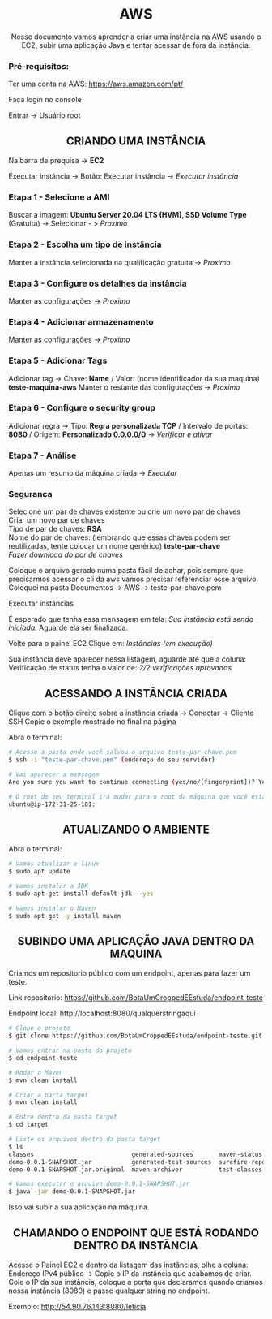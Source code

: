 <h1 align="center">AWS</h1>
<p align="center">Nesse documento vamos aprender a criar uma instância na AWS usando o EC2, subir uma aplicação Java e tentar acessar de fora da instância.</p>

### Pré-requisitos:
Ter uma conta na AWS:
https://aws.amazon.com/pt/

Faça login no console

Entrar -> Usuário root

<h2 align="center">CRIANDO UMA INSTÂNCIA</h2>

Na barra de prequisa -> **EC2**

Executar instância -> Botão: Executar instância -> _Executar instância_

### Etapa 1 - Selecione a AMI
Buscar a imagem: **Ubuntu Server 20.04 LTS (HVM), SSD Volume Type** (Gratuita) -> Selecionar - > _Proximo_

### Etapa 2 - Escolha um tipo de instância
Manter a instância selecionada na qualificação gratuita -> _Proximo_

### Etapa 3 - Configure os detalhes da instância
Manter as configurações -> _Proximo_

### Etapa 4 - Adicionar armazenamento
Manter as configurações -> _Proximo_

### Etapa 5 - Adicionar Tags
Adicionar tag -> Chave: **Name** / Valor: (nome identificador da sua maquina) **teste-maquina-aws**
Manter o restante das configurações -> _Proximo_

### Etapa 6 - Configure o security group
Adicionar regra -> Tipo: **Regra personalizada TCP** / Intervalo de portas: **8080** / Origem: **Personalizado 0.0.0.0/0** -> _Verificar e ativar_

### Etapa 7 - Análise
Apenas um resumo da máquina criada -> _Executar_

### Segurança
Selecione um par de chaves existente ou crie um novo par de chaves</br>
Criar um novo par de chaves</br>
Tipo de par de chaves: **RSA**</br>
Nome do par de chaves: (lembrando que essas chaves podem ser reutilizadas, tente colocar um nome genérico) **teste-par-chave**</br>
_Fazer download do par de chaves_

Coloque o arquivo gerado numa pasta fácil de achar, pois sempre que precisarmos acessar o cli da aws vamos precisar referenciar esse arquivo.
Coloquei na pasta Documentos -> AWS -> teste-par-chave.pem

Executar instâncias

É esperado que tenha essa mensagem em tela: _Sua instância está sendo iniciada._ Aguarde ela ser finalizada.

Volte para o painel EC2
Clique em: _Instâncias (em execução)_

Sua instância deve aparecer nessa listagem, aguarde até que a coluna: Verificação de status tenha o valor de: _2/2 verificações aprovadas_

<h2 align="center">ACESSANDO A INSTÂNCIA CRIADA</h2>
Clique com o botão direito sobre a instância criada -> Conectar -> Cliente SSH
Copie o exemplo mostrado no final na página

Abra o terminal:

```bash
# Acesse a pasta onde você salvou o arquivo teste-par-chave.pem
$ ssh -i "teste-par-chave.pem" (endereço do seu servidor)

# Vai aparecer a mensagem
Are you sure you want to continue connecting (yes/no/[fingerprint])? Yes

# O root do seu terminal irá mudar para o root da máquina que você está acessando
ubuntu@ip-172-31-25-181: 
```

<h2 align="center">ATUALIZANDO O AMBIENTE</h2>

Abra o terminal:

```bash
# Vamos atualizar o linux
$ sudo apt update

# Vamos instalar a JDK
$ sudo apt-get install default-jdk --yes

# Vamos instalar o Maven
$ sudo apt-get -y install maven
```

<h2 align="center">SUBINDO UMA APLICAÇÃO JAVA DENTRO DA MAQUINA</h2>
Criamos um repositorio público com um endpoint, apenas para fazer um teste.

Link repositorio:
https://github.com/BotaUmCroppedEEstuda/endpoint-teste

Endpoint local:
http://localhost:8080/qualquerstringaqui

```bash
# Clone o projeto
$ git clone https://github.com/BotaUmCroppedEEstuda/endpoint-teste.git

# Vamos entrar na pasta do projeto
$ cd endpoint-teste

# Rodar o Maven
$ mvn clean install

# Criar a parta target
$ mvn clean install

# Entre dentro da pasta target
$ cd target

# Liste os arquivos dentro da pasta target
$ ls
classes                           generated-sources       maven-status
demo-0.0.1-SNAPSHOT.jar           generated-test-sources  surefire-reports
demo-0.0.1-SNAPSHOT.jar.original  maven-archiver          test-classes

# Vamos executar o arquivo demo-0.0.1-SNAPSHOT.jar
$ java -jar demo-0.0.1-SNAPSHOT.jar

```

Isso vai subir a sua aplicação na máquina.

<h2 align="center">CHAMANDO O ENDPOINT QUE ESTÁ RODANDO DENTRO DA INSTÂNCIA</h2>
Acesse o Painel EC2 e dentro da listagem das instâncias, olhe a coluna: Endereço IPv4 público -> Copie o IP da instância que acabamos de criar.
Cole o IP da sua instância, coloque a porta que declaramos quando criamos nossa instância (8080) e passe qualquer string no endpoint.

Exemplo: http://54.90.76.143:8080/leticia

